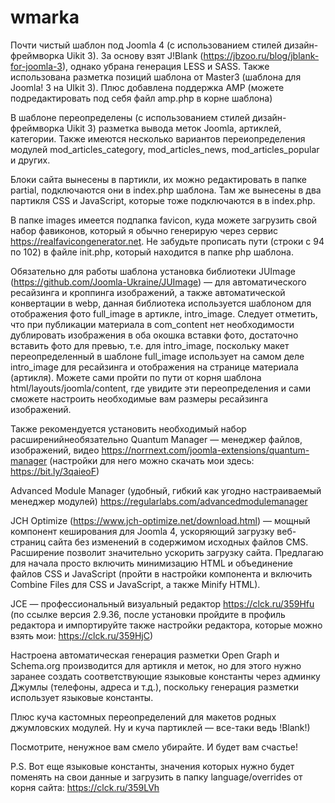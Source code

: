 # wmarka
Почти чистый шаблон под Joomla 4  (с использованием стилей дизайн-фреймворка Uikit 3). За основу взят J!Blank (https://jbzoo.ru/blog/jblank-for-joomla-3), однако убрана генерация LESS и SASS. Также использована разметка позиций шаблона от Master3 (шаблона для Joomla! 3 на UIkit 3). Плюс добавлена поддержка AMP (можете подредактировать под себя файл amp.php в корне шаблона)

В шаблоне переопределены (с использованием стилей дизайн-фреймворка Uikit 3) разметка вывода меток Joomla, артиклей, категории. Также имеются несколько вариантов переиопределения модулей mod_articles_category, mod_articles_news, mod_articles_popular и других. 

Блоки сайта вынесены в партикли, их можно редактировать в папке partial, подключаются они в index.php шаблона. Там же вынесены в два партикля CSS и JavaScript, которые тоже подключаются в в index.php.

В папке images имеется подпапка favicon, куда можете загрузить свой набор фавиконов, который я обычно генерирую через сервис https://realfavicongenerator.net. Не забудьте прописать пути (строки с 94 по 102) в файле init.php, который находится в папке php шаблона.

Обязательно для работы шаблона установка библиотеки JUImage (https://github.com/Joomla-Ukraine/JUImage) — для автоматического ресайзинга и кроппинга изображений, а также автоматической конвертации в webp, данная библиотека используется шаблоном для отображения фото full_image в артикле, intro_image. Следует отметить, что при публикации материала в com_content нет необходимости дублировать изображения в оба окошка вставки фото, достаточно вставить фото для превью, т.е. для intro_image, поскольку макет переопределенный в шаблоне full_image использует на самом деле intro_image для ресайзинга и отображения на странице материала (артикля). Можете сами пройти по пути от корня шаблона html/layouts/joomla/content, где увидите эти переопределения и сами сможете настроить необходимые вам размеры ресайзинга изображений.  

Также рекомендуется установить необходимый набор расширенийнеобязательно
Quantum Manager — менеджер файлов, изображений, видео  https://norrnext.com/joomla-extensions/quantum-manager (настройки для него можно скачать мои здесь: https://bit.ly/3qaieoF)

Advanced Module Manager (удобный, гибкий как угодно настраиваемый менеджер модулей) https://regularlabs.com/advancedmodulemanager

JCH Optimize (https://www.jch-optimize.net/download.html) —  мощный компонент кеширования для Joomla 4, ускоряющий загрузку веб-страниц сайта без изменений в содержимом исходных файлов CMS. Расширение позволит значительно ускорить загрузку сайта. Предлагаю для начала просто включить минимизацию HTML и объединение файлов СSS и JavaScript (пройти в настройки компонента и включить Combine Files для CSS и JavaScript, а также Minify HTML).

JCE — профессиональный визуальный редактор https://clck.ru/359Hfu (по ссылке версия 2.9.36, после установки пройдите в профиль редактора и импортируйте также настройки редактора, которые можно взять мои: https://clck.ru/359HjC)

Настроена автоматическая генерация разметки  Open Graph и Schema.org производится для артикля и меток, но для этого нужно заранее создать соответствующие языковые константы через админку Джумлы (телефоны, адреса и т.д.), поскольку генерация разметки использует языковые константы. 

Плюс куча кастомных переопределений для макетов родных джумловских модулей. Ну и куча партиклей — все-таки ведь !Blank!)

Посмотрите, ненужное вам смело убирайте. И будет вам счастье!

P.S. Вот еще языковые константы, значения которых нужно будет поменять на свои данные и загрузить в папку language/overrides от корня сайта: https://clck.ru/359LVh
